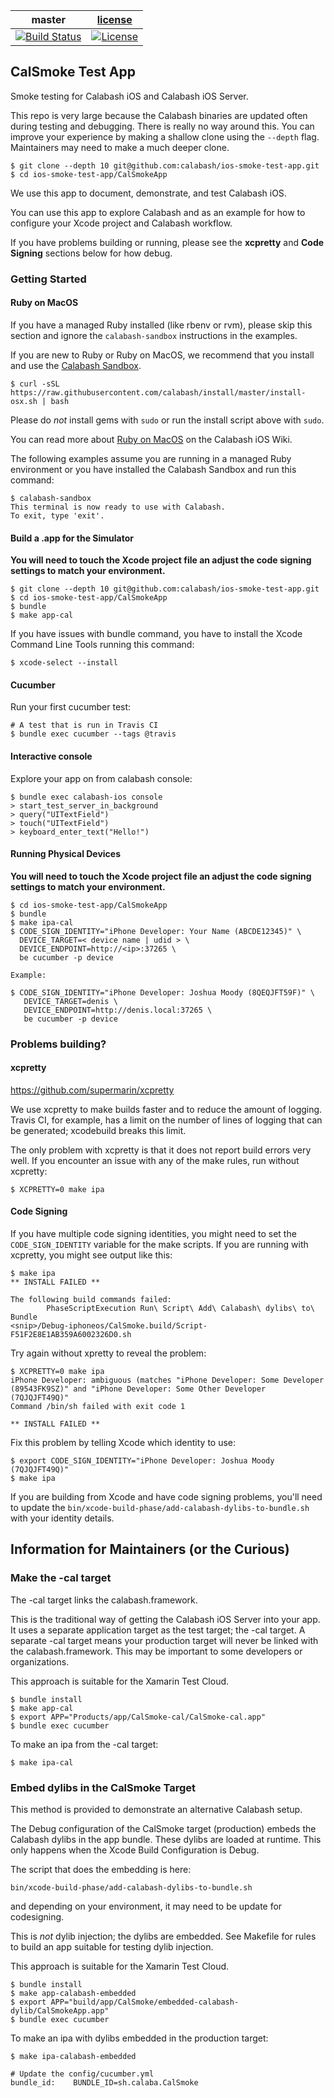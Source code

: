 | master  |  [license](LICENSE) |
|---------|---------------------|
|[![Build Status](https://travis-ci.org/calabash/ios-smoke-test-app.svg?branch=master)](https://travis-ci.org/calabash/ios-smoke-test-app)| [![License](https://img.shields.io/badge/licence-MIT-blue.svg)](http://opensource.org/licenses/MIT) |

## CalSmoke Test App

Smoke testing for Calabash iOS and Calabash iOS Server.

This repo is very large because the Calabash binaries are updated often
during testing and debugging.  There is really no way around this.  You
can improve your experience by making a shallow clone using the
`--depth` flag.  Maintainers may need to make a much deeper clone.

```
$ git clone --depth 10 git@github.com:calabash/ios-smoke-test-app.git
$ cd ios-smoke-test-app/CalSmokeApp
```

We use this app to document, demonstrate, and test Calabash iOS.

You can use this app to explore Calabash and as an example for how to
configure your Xcode project and Calabash workflow.

If you have problems building or running, please see the **xcpretty**
and **Code Signing** sections below for how debug.

### Getting Started

#### Ruby on MacOS

If you have a managed Ruby installed (like rbenv or rvm), please skip this section
and ignore the `calabash-sandbox` instructions in the examples.

If you are new to Ruby or Ruby on MacOS, we recommend that you install and use the
[Calabash Sandbox](https://github.com/calabash/install).

```
$ curl -sSL https://raw.githubusercontent.com/calabash/install/master/install-osx.sh | bash
```

Please do _*not*_ install gems with `sudo` or run the install script above with `sudo`.

You can read more about [Ruby on MacOS](https://github.com/calabash/calabash-ios/wiki/Ruby-on-MacOS) on the Calabash iOS Wiki.

The following examples assume you are running in a managed Ruby environment or you
have installed the Calabash Sandbox and run this command:

```
$ calabash-sandbox
This terminal is now ready to use with Calabash.
To exit, type 'exit'.
```

#### Build a .app for the Simulator

**You will need to touch the Xcode project file an adjust the code signing settings to match your environment.**

```
$ git clone --depth 10 git@github.com:calabash/ios-smoke-test-app.git
$ cd ios-smoke-test-app/CalSmokeApp
$ bundle
$ make app-cal
```

If you have issues with bundle command, you have to install the Xcode Command Line Tools running this command:

```
$ xcode-select --install
```


#### Cucumber

Run your first cucumber test:

```
# A test that is run in Travis CI
$ bundle exec cucumber --tags @travis
```

#### Interactive console

Explore your app on from calabash console:

```
$ bundle exec calabash-ios console
> start_test_server_in_background
> query("UITextField")
> touch("UITextField")
> keyboard_enter_text("Hello!")
```

#### Running Physical Devices

**You will need to touch the Xcode project file an adjust the code signing settings to match your environment.**

```
$ cd ios-smoke-test-app/CalSmokeApp
$ bundle
$ make ipa-cal
$ CODE_SIGN_IDENTITY="iPhone Developer: Your Name (ABCDE12345)" \
  DEVICE_TARGET=< device name | udid > \
  DEVICE_ENDPOINT=http://<ip>:37265 \
  be cucumber -p device
  
Example:

$ CODE_SIGN_IDENTITY="iPhone Developer: Joshua Moody (8QEQJFT59F)" \
   DEVICE_TARGET=denis \
   DEVICE_ENDPOINT=http://denis.local:37265 \
   be cucumber -p device
```


### Problems building?

#### xcpretty

https://github.com/supermarin/xcpretty

We use xcpretty to make builds faster and to reduce the amount of
logging.  Travis CI, for example, has a limit on the number of lines of
logging that can be generated; xcodebuild breaks this limit.

The only problem with xcpretty is that it does not report build errors
very well.  If you encounter an issue with any of the make rules, run
without xcpretty:

```
$ XCPRETTY=0 make ipa
```

#### Code Signing

If you have multiple code signing identities, you might need to set the
`CODE_SIGN_IDENTITY` variable for the make scripts.  If you are running
with xcpretty, you might see output like this:

```
$ make ipa
** INSTALL FAILED **

The following build commands failed:
        PhaseScriptExecution Run\ Script\ Add\ Calabash\ dylibs\ to\ Bundle
<snip>/Debug-iphoneos/CalSmoke.build/Script-F51F2E8E1AB359A6002326D0.sh
```

Try again without xpretty to reveal the problem:

```
$ XCPRETTY=0 make ipa
iPhone Developer: ambiguous (matches "iPhone Developer: Some Developer
(89543FK9SZ)" and "iPhone Developer: Some Other Developer (7QJQJFT49Q)"
Command /bin/sh failed with exit code 1

** INSTALL FAILED **
```

Fix this problem by telling Xcode which identity to use:

```
$ export CODE_SIGN_IDENTITY="iPhone Developer: Joshua Moody (7QJQJFT49Q)"
$ make ipa
```

If you are building from Xcode and have code signing problems, you'll
need to update the `bin/xcode-build-phase/add-calabash-dylibs-to-bundle.sh`
with your identity details.

## Information for Maintainers (or the Curious)

### Make the -cal target

The -cal target links the calabash.framework.

This is the traditional way of getting the Calabash iOS Server into your
app.  It uses a separate application target as the test target; the -cal
target.  A separate -cal target means your production target will never
be linked with the calabash.framework.  This may be important to some
developers or organizations.

This approach is suitable for the Xamarin Test Cloud.

```
$ bundle install
$ make app-cal
$ export APP="Products/app/CalSmoke-cal/CalSmoke-cal.app"
$ bundle exec cucumber
```

To make an ipa from the -cal target:

```
$ make ipa-cal
```

### Embed dylibs in the CalSmoke Target

This method is provided to demonstrate an alternative Calabash setup.

The Debug configuration of the CalSmoke target (production) embeds the
Calabash dylibs in the app bundle.  These dylibs are loaded at runtime.
This only happens when the Xcode Build Configuration is Debug.

The script that does the embedding is here:

```
bin/xcode-build-phase/add-calabash-dylibs-to-bundle.sh
```

and depending on your environment, it may need to be update for codesigning.

This is _not_ dylib injection; the dylibs are embedded.  See Makefile for
rules to build an app suitable for testing dylib injection.

This approach is suitable for the Xamarin Test Cloud.

```
$ bundle install
$ make app-calabash-embedded
$ export APP="build/app/CalSmoke/embedded-calabash-dylib/CalSmokeApp.app"
$ bundle exec cucumber
```

To make an ipa with dylibs embedded in the production target:

```
$ make ipa-calabash-embedded

# Update the config/cucumber.yml
bundle_id:    BUNDLE_ID=sh.calaba.CalSmoke
```
